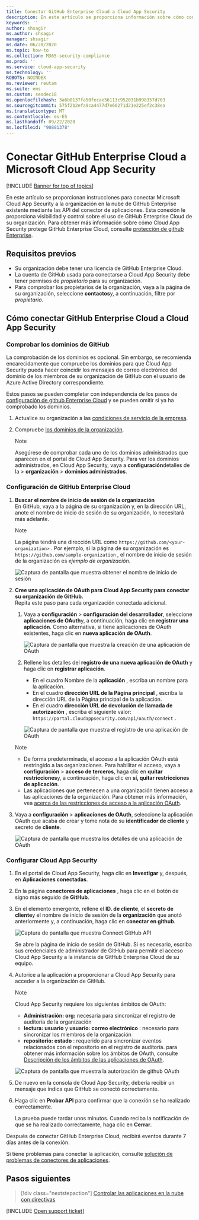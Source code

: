 ```yaml
---
title: Conectar GitHub Enterprise Cloud a Cloud App Security
description: En este artículo se proporciona información sobre cómo conectar la aplicación GitHub Enterprise Cloud a Cloud App Security mediante el conector de API para la visibilidad y el control del uso.
keywords: ''
author: shsagir
ms.author: shsagir
manager: shsagir
ms.date: 06/28/2020
ms.topic: how-to
ms.collection: M365-security-compliance
ms.prod: ''
ms.service: cloud-app-security
ms.technology: ''
ROBOTS: NOINDEX
ms.reviewer: reutam
ms.suite: ems
ms.custom: seodec18
ms.openlocfilehash: 3a6b0137fa50fecae56113c952031b998357d703
ms.sourcegitcommit: 575f2b2efa9ca4477d7e60271d21e225ef2c38ea
ms.translationtype: MT
ms.contentlocale: es-ES
ms.lasthandoff: 09/22/2020
ms.locfileid: "90881378"
---
```

# <a name="connect-github-enterprise-cloud-to-microsoft-cloud-app-security"></a>Conectar GitHub Enterprise Cloud a Microsoft Cloud App Security

[!INCLUDE [Banner for top of topics](includes/banner.md)]

En este artículo se proporcionan instrucciones para conectar Microsoft Cloud App Security a la organización en la nube de GitHub Enterprise existente mediante las API del conector de aplicaciones. Esta conexión le proporciona visibilidad y control sobre el uso de GitHub Enterprise Cloud de su organización. Para obtener más información sobre cómo Cloud App Security protege GitHub Enterprise Cloud, consulte [protección de github Enterprise](protect-github.md).

## <a name="prerequisites"></a>Requisitos previos

- Su organización debe tener una licencia de GitHub Enterprise Cloud.
- La cuenta de GitHub usada para conectarse a Cloud App Security debe tener permisos de *propietario* para su organización.
- Para comprobar los propietarios de la organización, vaya a la página de su organización, seleccione **contactos**y, a continuación, filtre por *propietario*.

## <a name="how-to-connect-github-enterprise-cloud-to-cloud-app-security"></a>Cómo conectar GitHub Enterprise Cloud a Cloud App Security

### <a name="verify-your-github-domains"></a>Comprobar los dominios de GitHub

La comprobación de los dominios es opcional. Sin embargo, se recomienda encarecidamente que compruebe los dominios para que Cloud App Security pueda hacer coincidir los mensajes de correo electrónico del dominio de los miembros de su organización de GitHub con el usuario de Azure Active Directory correspondiente.

Estos pasos se pueden completar con independencia de los pasos de [configuración de github Enterprise Cloud](#configure-github-enterprise-cloud) y se pueden omitir si ya ha comprobado los dominios.

1. Actualice su organización a las [condiciones de servicio de la empresa](https://help.github.com/en/github/setting-up-and-managing-organizations-and-teams/upgrading-to-the-corporate-terms-of-service).
1. Compruebe [los dominios de la organización](https://help.github.com/en/github/setting-up-and-managing-organizations-and-teams/verifying-your-organizations-domain).

    > [!NOTE]
    > Asegúrese de comprobar cada uno de los dominios administrados que aparecen en el portal de Cloud App Security. Para ver los dominios administrados, en Cloud App Security, vaya a **configuración**detalles de la  >  **organización**  >  **dominios administrados**.

### <a name="configure-github-enterprise-cloud"></a>Configuración de GitHub Enterprise Cloud

1. **Buscar el nombre de inicio de sesión de la organización**  
En GitHub, vaya a la página de su organización y, en la dirección URL, anote el nombre de inicio de sesión de su organización, lo necesitará más adelante.

    > [!NOTE]
    > La página tendrá una dirección URL como `https://github.com/<your-organization>` . Por ejemplo, si la página de su organización es `https://github.com/sample-organization` , el nombre de inicio de sesión de la organización es *ejemplo de organización*.

    ![Captura de pantalla que muestra obtener el nombre de inicio de sesión](media/connect-github-org-login-name.png)

1. **Cree una aplicación de OAuth para Cloud App Security para conectar su organización de GitHub.**  
Repita este paso para cada organización conectada adicional.

    1. Vaya a **configuración**  >  **configuración del desarrollador**, seleccione **aplicaciones de OAuth**y, a continuación, haga clic en **registrar una aplicación**. Como alternativa, si tiene aplicaciones de OAuth existentes, haga clic en **nueva aplicación de OAuth**.

        ![Captura de pantalla que muestra la creación de una aplicación de OAuth](media/connect-github-create-oauth-app.png)

    1. Rellene los detalles del **registro de una nueva aplicación de OAuth** y haga clic en **registrar aplicación**.
        - En el cuadro Nombre de la **aplicación** , escriba un nombre para la aplicación.
        - En el cuadro **dirección URL de la Página principal** , escriba la dirección URL de la Página principal de la aplicación.
        - En el cuadro **dirección URL de devolución de llamada de autorización** , escriba el siguiente valor: `https://portal.cloudappsecurity.com/api/oauth/connect` .

        ![Captura de pantalla que muestra el registro de una aplicación de OAuth](media/connect-github-register-oauth-app.png)

    > [!NOTE]
    >
    > - De forma predeterminada, el acceso a la aplicación OAuth está restringido a las organizaciones. Para habilitar el acceso, vaya a **configuración**  >  **acceso de terceros**, haga clic en **quitar restricciones**y, a continuación, haga clic en **sí, quitar restricciones de aplicación**.
    > - Las aplicaciones que pertenecen a una organización tienen acceso a las aplicaciones de la organización. Para obtener más información, vea [acerca de las restricciones de acceso a la aplicación OAuth](https://help.github.com/en/github/setting-up-and-managing-organizations-and-teams/about-oauth-app-access-restrictions).

1. Vaya a **configuración**  >  **aplicaciones de OAuth**, seleccione la aplicación OAuth que acaba de crear y tome nota de su **identificador de cliente** y secreto de **cliente**.

    ![Captura de pantalla que muestra los detalles de una aplicación de OAuth](media/connect-github-oauth-app-details.png)

### <a name="configure-cloud-app-security"></a>Configurar Cloud App Security

1. En el portal de Cloud App Security, haga clic en **Investigar** y, después, en **Aplicaciones conectadas**.

1. En la página **conectores de aplicaciones** , haga clic en el botón de signo más seguido de **GitHub**.

1. En el elemento emergente, rellene el **ID. de cliente**, el **secreto de cliente**y el nombre de inicio de sesión de la **organización** que anotó anteriormente y, a continuación, haga clic en **conectar en github**.

    ![Captura de pantalla que muestra Connect GitHub API](media/connect-github-connect-app.png)

    Se abre la página de inicio de sesión de GitHub. Si es necesario, escriba sus credenciales de administrador de GitHub para permitir el acceso Cloud App Security a la instancia de GitHub Enterprise Cloud de su equipo.

1. Autorice a la aplicación a proporcionar a Cloud App Security para acceder a la organización de GitHub.

    > [!NOTE]
    > Cloud App Security requiere los siguientes ámbitos de OAuth:
    >
    > - **Administración: org:** necesaria para sincronizar el registro de auditoría de la organización
    > - **lectura: usuario** y **usuario: correo electrónico** : necesario para sincronizar los miembros de la organización
    > - **repositorio: estado** : requerido para sincronizar eventos relacionados con el repositorio en el registro de auditoría. para obtener más información sobre los ámbitos de OAuth, consulte [Descripción de los ámbitos de las aplicaciones de OAuth](https://developer.github.com/apps/building-oauth-apps/understanding-scopes-for-oauth-apps/).

    ![Captura de pantalla que muestra la autorización de github OAuth](media/connect-github-authorize-app.png)

1. De nuevo en la consola de Cloud App Security, debería recibir un mensaje que indica que GitHub se conectó correctamente.

1. Haga clic en **Probar API** para confirmar que la conexión se ha realizado correctamente.

    La prueba puede tardar unos minutos. Cuando reciba la notificación de que se ha realizado correctamente, haga clic en **Cerrar**.

Después de conectar GitHub Enterprise Cloud, recibirá eventos durante 7 días antes de la conexión.

Si tiene problemas para conectar la aplicación, consulte [solución de problemas de conectores de aplicaciones](troubleshooting-api-connectors-using-error-messages.md).

## <a name="next-steps"></a>Pasos siguientes

> [!div class="nextstepaction"]
> [Controlar las aplicaciones en la nube con directivas](control-cloud-apps-with-policies.md)

[!INCLUDE [Open support ticket](includes/support.md)]
